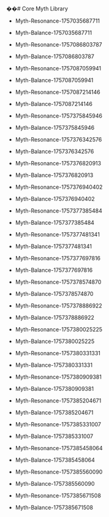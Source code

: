 ��#   C o r e   M y t h   L i b r a r y 
 
 

- Myth-Resonance-1757035687711
- Myth-Balance-1757035687711
- Myth-Resonance-1757086803787
- Myth-Balance-1757086803787
- Myth-Resonance-1757087059941
- Myth-Balance-1757087059941
- Myth-Resonance-1757087214146
- Myth-Balance-1757087214146

- Myth-Resonance-1757375845946
- Myth-Balance-1757375845946
- Myth-Resonance-1757376342576
- Myth-Balance-1757376342576
- Myth-Resonance-1757376820913
- Myth-Balance-1757376820913
- Myth-Resonance-1757376940402
- Myth-Balance-1757376940402
- Myth-Resonance-1757377385484
- Myth-Balance-1757377385484

- Myth-Resonance-1757377481341
- Myth-Balance-1757377481341

- Myth-Resonance-1757377697816
- Myth-Balance-1757377697816

- Myth-Resonance-1757378574870
- Myth-Balance-1757378574870

- Myth-Resonance-1757378886922
- Myth-Balance-1757378886922

- Myth-Resonance-1757380025225
- Myth-Balance-1757380025225

- Myth-Resonance-1757380331331
- Myth-Balance-1757380331331

- Myth-Resonance-1757380909381
- Myth-Balance-1757380909381

- Myth-Resonance-1757385204671
- Myth-Balance-1757385204671

- Myth-Resonance-1757385331007
- Myth-Balance-1757385331007

- Myth-Resonance-1757385458064
- Myth-Balance-1757385458064

- Myth-Resonance-1757385560090
- Myth-Balance-1757385560090

- Myth-Resonance-1757385671508
- Myth-Balance-1757385671508

